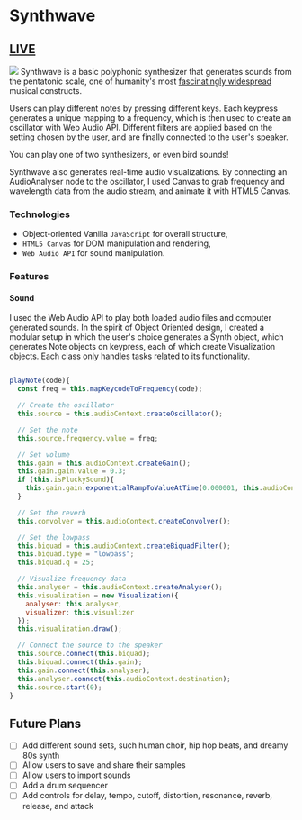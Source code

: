 # Synthwave
## [LIVE](https://christinegaribian.github.io/synthwaves/)

![](./docs/gifs/splash.gif)
Synthwave is a basic polyphonic synthesizer that generates sounds from the pentatonic scale, one of humanity's most [fascinatingly widespread](https://www.youtube.com/watch?v=ne6tB2KiZuk) musical constructs.

Users can play different notes by pressing different keys. Each keypress generates a unique mapping to a frequency, which is then
used to create an oscillator with Web Audio API. Different filters are applied
based on the setting chosen by the user, and are finally connected to the
user's speaker.

You can play one of two synthesizers, or even bird sounds!

Synthwave also generates real-time audio visualizations. By connecting an
AudioAnalyser node to the oscillator, I used Canvas to grab frequency and
wavelength data from the audio stream, and animate it with HTML5 Canvas.

### Technologies

- Object-oriented Vanilla `JavaScript` for overall structure,
- `HTML5 Canvas` for DOM manipulation and rendering,
- `Web Audio API` for sound manipulation.



### Features

#### Sound

I used the Web Audio API to play both loaded audio files and computer generated sounds. In the spirit of Object Oriented design, I created a modular setup in which the user's choice generates a Synth object, which generates Note objects on keypress, each of which create Visualization objects. Each class only handles tasks related to its functionality.

```javascript

playNote(code){
  const freq = this.mapKeycodeToFrequency(code);

  // Create the oscillator
  this.source = this.audioContext.createOscillator();

  // Set the note
  this.source.frequency.value = freq;

  // Set volume
  this.gain = this.audioContext.createGain();
  this.gain.gain.value = 0.3;
  if (this.isPluckySound){
    this.gain.gain.exponentialRampToValueAtTime(0.000001, this.audioContext.currentTime + 1);
  }

  // Set the reverb
  this.convolver = this.audioContext.createConvolver();

  // Set the lowpass
  this.biquad = this.audioContext.createBiquadFilter();
  this.biquad.type = "lowpass";
  this.biquad.q = 25;

  // Visualize frequency data
  this.analyser = this.audioContext.createAnalyser();
  this.visualization = new Visualization({
    analyser: this.analyser,
    visualizer: this.visualizer
  });
  this.visualization.draw();

  // Connect the source to the speaker
  this.source.connect(this.biquad);
  this.biquad.connect(this.gain);
  this.gain.connect(this.analyser);
  this.analyser.connect(this.audioContext.destination);
  this.source.start(0);
}

```



## Future Plans
- [ ] Add different sound sets, such human choir, hip hop beats, and dreamy 80s synth
- [ ] Allow users to save and share their samples
- [ ] Allow users to import sounds
- [ ] Add a drum sequencer
- [ ] Add controls for delay, tempo, cutoff, distortion, resonance, reverb, release, and attack
